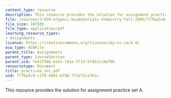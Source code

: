 ```yaml
---
content_type: resource
description: This resource provides the solution for assignment practice set A.
file: /courses/3-034-organic-biomaterials-chemistry-fall-2005/777ba3c8c1786601bf98772ef2ca761c_practicea_sol.pdf
file_size: 107505
file_type: application/pdf
learning_resource_types:
- Assignments
license: https://creativecommons.org/licenses/by-nc-sa/4.0/
ocw_type: OCWFile
parent_title: Assignments
parent_type: CourseSection
parent_uid: 7e41756b-b1e1-741e-5715-5fd511c0ef9b
resourcetype: Document
title: practicea_sol.pdf
uid: 777ba3c8-c178-6601-bf98-772ef2ca761c
---
```

This resource provides the solution for assignment practice set A.
